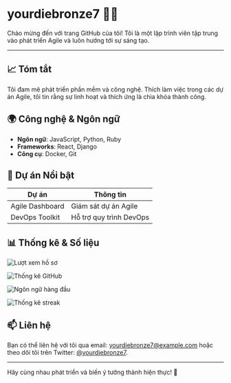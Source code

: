 # yourdiebronze7 👨‍💻

Chào mừng đến với trang GitHub của tôi! Tôi là một lập trình viên tập trung vào phát triển Agile và luôn hướng tới sự sáng tạo. 

---

## 📈 Tóm tắt
Tôi đam mê phát triển phần mềm và công nghệ. Thích làm việc trong các dự án Agile, tôi tin rằng sự linh hoạt và thích ứng là chìa khóa thành công.

## 🌍 Công nghệ & Ngôn ngữ
- **Ngôn ngữ**: JavaScript, Python, Ruby
- **Frameworks**: React, Django
- **Công cụ**: Docker, Git

## 🎯 Dự án Nổi bật
| Dự án              | Thông tin                |
|---------------------|--------------------------|
| Agile Dashboard     | Giám sát dự án Agile    |
| DevOps Toolkit      | Hỗ trợ quy trình DevOps  |

## 📊 Thống kê & Số liệu
![Lượt xem hồ sơ](https://komarev.com/ghpvc/?username=yourdiebronze7&label=Profile%20Views&color=blue&style=flat)

![Thống kê GitHub](https://github-readme-stats.vercel.app/api?username=yourdiebronze7&show_icons=true&theme=radical)

![Ngôn ngữ hàng đầu](https://github-readme-stats.vercel.app/api/top-langs/?username=yourdiebronze7&layout=compact&theme=radical)

![Thống kê streak](https://streak-stats.demolab.com/?user=yourdiebronze7&theme=radical)

## 📫 Liên hệ
Bạn có thể liên hệ với tôi qua email: yourdiebronze7@example.com hoặc theo dõi tôi trên Twitter: [@yourdiebronze7](https://twitter.com/yourdiebronze7). 

---

Hãy cùng nhau phát triển và biến ý tưởng thành hiện thực! 🚀